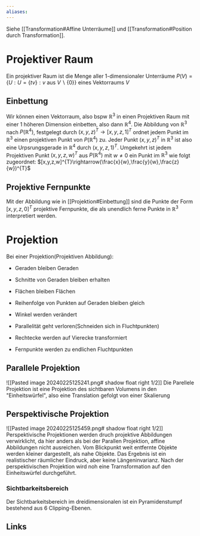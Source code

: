 ```yaml
---
aliases: 
---
```

Siehe [[Transformation#Affine Unterräume]] und [[Transformation#Position durch Transformation]].
# Projektiver Raum
Ein projektiver Raum ist die Menge aller 1-dimensionaler Unterräume $P(V)=\{U:U=\{t v\}:v \text{ aus }V\backslash\{0\}\}$ eines Vektorraums $V$
## Einbettung
Wir können einen Vektorraum, also bspw $\mathbb{R}^3$ in einen Projektiven Raum mit einer 1 höheren Dimension einbetten, also dann $\mathbb{R}^4$.
Die Abbildung von $\mathbb{R}^3$ nach $P(\mathbb{R}^4)$, festgelegt durch $(x,y,z)^{T}\rightarrow[x,y,z,1]^{T}$ ordnet jedem Punkt im $\mathbb{R}^{3}$ einen projektiven Punkt von $P(\mathbb{R}^{4})$ zu.
Jeder Punkt $(x,y,z)^{T}$ in $\mathbb{R}^{3}$ ist also eine Urpsrungsgerade in $\mathbb{R}^{4}$ durch $(x,y,z,1)^{T}$.
Umgekehrt ist jedem Projektiven Punkt $(x,y,z,w)^{T}$ aus $P(\mathbb{R}^{4})$ mit $w \neq 0$ ein Punkt im $\mathbb{R}^{3}$ wie folgt zugeordnet: $[x,y,z,w]^{T}\rightarrow(\frac{x}{w},\frac{y}{w},\frac{z}{w})^{T}$ 
## Projektive Fernpunkte
Mit der Abbildung wie in [[Projektion#Einbettung]] sind die Punkte der Form $[x,y,z,0]^{T}$ projektive Fernpunkte, die als unendlich ferne Punkte in $\mathbb{R}^{3}$ interpretiert werden.
 
# Projektion
Bei einer Projektion(Projektiven Abbildung):
- Geraden bleiben Geraden
- Schnitte von Geraden bleiben erhalten
- Flächen bleiben Flächen
- Reihenfolge von Punkten auf Geraden bleiben gleich

- Winkel werden verändert
- Parallelität geht verloren(Schneiden sich in Fluchtpunkten)
- Rechtecke werden auf Vierecke transformiert
- Fernpunkte werden zu endlichen Fluchtpunkten
## Parallele Projektion
![[Pasted image 20240225125241.png# shadow float right 1/2]]
Die Parellele Projektion ist eine Projektion des sichtbaren Volumens in den "Einheitswürfel", also eine Translation gefolgt von einer Skalierung
## Perspektivische Projektion
![[Pasted image 20240225125459.png# shadow float right 1/2]]
Perspektivische Projektionen werden druch projektive Abbildungen verwirklicht, da hier anders als bei der Parallen Projektion, affine Abbildungen nicht ausreichen. Vom Blickpunkt weit entfernte Objekte werden kleiner dargestellt, als nahe Objekte. Das Ergebnis ist ein realistischer räumlicher Eindruck, aber keine Längeninvarianz.
Nach der perspektivischen Projektion wird noh eine Trarnsformation auf den Einheitswürfel durchgeführt.
### Sichtbarkeitsbereich
Der Sichtbarkeitsbereich im dreidimensionalen ist ein Pyramidenstumpf bestehend aus 6 Clipping-Ebenen.
## Links